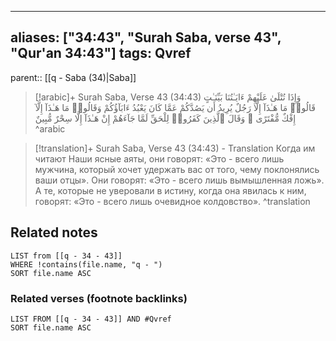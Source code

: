
---
aliases: ["34:43", "Surah Saba, verse 43", "Qur'an 34:43"]
tags: Qvref
---

parent:: [[q - Saba (34)|Saba]]

> [!arabic]+ Surah Saba, Verse 43 (34:43)
> <span class="quran-arabic">وَإِذَا تُتْلَىٰ عَلَيْهِمْ ءَايَـٰتُنَا بَيِّنَـٰتٍ قَالُوا۟ مَا هَـٰذَآ إِلَّا رَجُلٌ يُرِيدُ أَن يَصُدَّكُمْ عَمَّا كَانَ يَعْبُدُ ءَابَآؤُكُمْ وَقَالُوا۟ مَا هَـٰذَآ إِلَّآ إِفْكٌ مُّفْتَرًى ۚ وَقَالَ ٱلَّذِينَ كَفَرُوا۟ لِلْحَقِّ لَمَّا جَآءَهُمْ إِنْ هَـٰذَآ إِلَّا سِحْرٌ مُّبِينٌ</span>
^arabic

> [!translation]+ Surah Saba, Verse 43 (34:43) - Translation
> Когда им читают Наши ясные аяты, они говорят: «Это - всего лишь мужчина, который хочет удержать вас от того, чему поклонялись ваши отцы». Они говорят: «Это - всего лишь вымышленная ложь». А те, которые не уверовали в истину, когда она явилась к ним, говорят: «Это - всего лишь очевидное колдовство».
^translation



## Related notes
```dataview
LIST from [[q - 34 - 43]]
WHERE !contains(file.name, "q - ")
SORT file.name ASC
```

### Related verses (footnote backlinks)
```dataview
LIST FROM [[q - 34 - 43]] AND #Qvref
SORT file.name ASC
```

